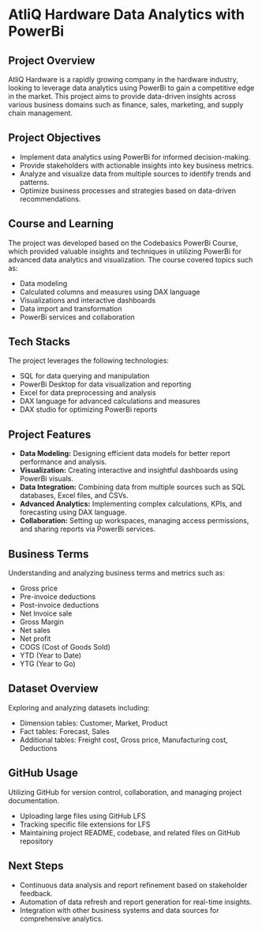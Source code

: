 # AtliQ Hardware Data Analytics with PowerBi

## Project Overview
AtliQ Hardware is a rapidly growing company in the hardware industry, looking to leverage data analytics using PowerBi to gain a competitive edge in the market. This project aims to provide data-driven insights across various business domains such as finance, sales, marketing, and supply chain management.

## Project Objectives
- Implement data analytics using PowerBi for informed decision-making.
- Provide stakeholders with actionable insights into key business metrics.
- Analyze and visualize data from multiple sources to identify trends and patterns.
- Optimize business processes and strategies based on data-driven recommendations.

## Course and Learning
The project was developed based on the Codebasics PowerBi Course, which provided valuable insights and techniques in utilizing PowerBi for advanced data analytics and visualization. The course covered topics such as:
- Data modeling
- Calculated columns and measures using DAX language
- Visualizations and interactive dashboards
- Data import and transformation
- PowerBi services and collaboration

## Tech Stacks
The project leverages the following technologies:
- SQL for data querying and manipulation
- PowerBi Desktop for data visualization and reporting
- Excel for data preprocessing and analysis
- DAX language for advanced calculations and measures
- DAX studio for optimizing PowerBi reports

## Project Features
- **Data Modeling:** Designing efficient data models for better report performance and analysis.
- **Visualization:** Creating interactive and insightful dashboards using PowerBi visuals.
- **Data Integration:** Combining data from multiple sources such as SQL databases, Excel files, and CSVs.
- **Advanced Analytics:** Implementing complex calculations, KPIs, and forecasting using DAX language.
- **Collaboration:** Setting up workspaces, managing access permissions, and sharing reports via PowerBi services.

## Business Terms
Understanding and analyzing business terms and metrics such as:
- Gross price
- Pre-invoice deductions
- Post-invoice deductions
- Net Invoice sale
- Gross Margin
- Net sales
- Net profit
- COGS (Cost of Goods Sold)
- YTD (Year to Date)
- YTG (Year to Go)

## Dataset Overview
Exploring and analyzing datasets including:
- Dimension tables: Customer, Market, Product
- Fact tables: Forecast, Sales
- Additional tables: Freight cost, Gross price, Manufacturing cost, Deductions

## GitHub Usage
Utilizing GitHub for version control, collaboration, and managing project documentation.
- Uploading large files using GitHub LFS
- Tracking specific file extensions for LFS
- Maintaining project README, codebase, and related files on GitHub repository

## Next Steps
- Continuous data analysis and report refinement based on stakeholder feedback.
- Automation of data refresh and report generation for real-time insights.
- Integration with other business systems and data sources for comprehensive analytics.
